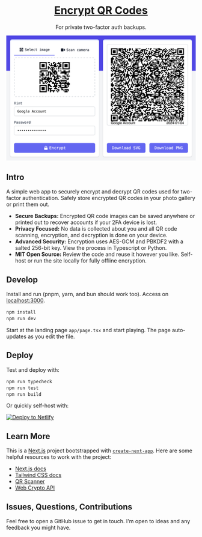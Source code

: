 <div align="center">

# [Encrypt QR Codes](https://encrypt-qr-codes.netlify.app/)

For private two-factor auth backups.

![Encrypt UI](public/images/ui-encrypt.png)
<br/>

</div>

## Intro

A simple web app to securely encrypt and decrypt QR codes used for two-factor authentication. Safely store encrypted QR codes in your photo gallery or print them out.

- **Secure Backups:** Encrypted QR code images can be saved anywhere or printed out to recover accounts if your 2FA device is lost.
- **Privacy Focused:** No data is collected about you and all QR code scanning, encryption, and decryption is done on your device.
- **Advanced Security:** Encryption uses AES-GCM and PBKDF2 with a salted 256-bit key. View the process in Typescript or Python.
- **MIT Open Source:** Review the code and reuse it however you like. Self-host or run the site locally for fully offline encryption.

## Develop

Install and run (pnpm, yarn, and bun should work too). Access on [localhost:3000](http://localhost:3000).

```bash
npm install
npm run dev
```

Start at the landing page `app/page.tsx` and start playing. The page auto-updates as you edit the file.

## Deploy

Test and deploy with:

```bash
npm run typecheck
npm run test
npm run build
```

Or quickly self-host with:

[![Deploy to Netlify](https://www.netlify.com/img/deploy/button.svg)](https://app.netlify.com/start/deploy?repository=https://github.com/kangabru/encrypt-qr-codes)

## Learn More

This is a [Next.js](https://nextjs.org/) project bootstrapped with [`create-next-app`](https://github.com/vercel/next.js/tree/canary/packages/create-next-app). Here are some helpful resources to work with the project:

- [Next.js docs](https://nextjs.org/docs)
- [Tailwind CSS docs](https://tailwindcss.com/)
- [QR Scanner](https://github.com/nimiq/qr-scanner/)
- [Web Crypto API](https://developer.mozilla.org/en-US/docs/Web/API/SubtleCrypto/encrypt)

## Issues, Questions, Contributions

Feel free to open a GitHub issue to get in touch. I'm open to ideas and any feedback you might have.
